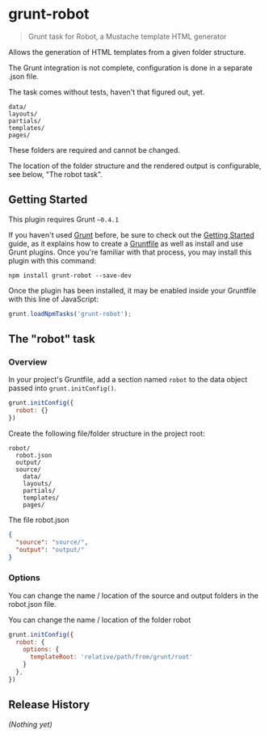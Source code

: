 # grunt-robot

> Grunt task for Robot, a Mustache template HTML generator


Allows the generation of HTML templates from a given folder structure.


The Grunt integration is not complete, configuration is done in a separate .json file.

The task comes without tests, haven't that figured out, yet.


````
data/
layouts/
partials/
templates/
pages/
````

These folders are required and cannot be changed.

The location of the folder structure and the rendered output is configurable, see below, "The robot task".

## Getting Started
This plugin requires Grunt `~0.4.1`

If you haven't used [Grunt](http://gruntjs.com/) before, be sure to check out the [Getting Started](http://gruntjs.com/getting-started) guide, as it explains how to create a [Gruntfile](http://gruntjs.com/sample-gruntfile) as well as install and use Grunt plugins. Once you're familiar with that process, you may install this plugin with this command:

```shell
npm install grunt-robot --save-dev
```

Once the plugin has been installed, it may be enabled inside your Gruntfile with this line of JavaScript:

```js
grunt.loadNpmTasks('grunt-robot');
```

## The "robot" task

### Overview
In your project's Gruntfile, add a section named `robot` to the data object passed into `grunt.initConfig()`.

```js
grunt.initConfig({
  robot: {}
})
```
Create the following file/folder structure in the project root:

````
robot/
  robot.json
  output/
  source/
    data/
    layouts/
    partials/
    templates/
    pages/
````

The file robot.json
```json
{
  "source": "source/",
  "output": "output/"
}
```
### Options

You can change the name / location of the source and output folders in the robot.json file.

You can change the name / location of the folder robot
```js
grunt.initConfig({
  robot: {
    options: {
      templateRoot: 'relative/path/from/grunt/root'
    }
  },
})
```

## Release History
_(Nothing yet)_
